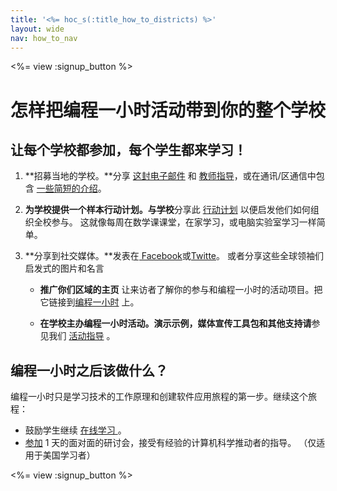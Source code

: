 ```yaml
---
title: '<%= hoc_s(:title_how_to_districts) %>'
layout: wide
nav: how_to_nav
---
```

<%= view :signup_button %>

# 怎样把编程一小时活动带到你的整个学校

## 让每个学校都参加，每个学生都来学习！

1. **招募当地的学校。**分享 [这封电子邮件](<%= resolve_url('/promote/resources#sample-emails') %>) 和 [教师指导](<%= resolve_url('/how-to') %>)，或在通讯/区通信中包含 [一些简短的介绍](<%= resolve_url('/promote/stats') %>)。

2. **为学校提供一个样本行动计划。与学校**分享此 [行动计划](<%= localized_file('/files/HOC_Logistics_plan.pdf') %>) 以便启发他们如何组织全校参与。 这就像每周在数学课课堂，在家学习，或电脑实验室学习一样简单。

3. **分享到社交媒体。**发表在[ Facebook](https://www.facebook.com/sharer/sharer.php?u=http%3A%2F%2Fhourofcode.com%2Fus)或[Twitte](https://twitter.com/intent/tweet?url=http%3A%2F%2Fhourofcode.com&text=I%27m%20participating%20in%20this%20year%27s%20%23HourOfCode%2C%20are%20you%3F%20%40codeorg&original_referer=https%3A%2F%2Fwww.google.com%2Furl%3Fq%3Dhttps%253A%252F%252Ftwitter.com%252Fshare%253Fhashtags%253D%2526amp%253Brelated%253Dcodeorg%2526amp%253Btext%253DI%252527m%252Bparticipating%252Bin%252Bthis%252Byear%252527s%252B%252523HourOfCode%25252C%252Bare%252Byou%25253F%252B%252540codeorg%2526amp%253Burl%253Dhttp%25253A%25252F%25252Fhourofcode.com%26sa%3DD%26sntz%3D1%26usg%3DAFQjCNE1GLTUbKZfMlEh9Aj5w0iswz6PYQ&related=codeorg&hashtags=)。 或者分享这些全球领袖们启发式的图片和名言[ ](<%= resolve_url('/promote/stats') %>)</p></li> 
    
    - **推广你们区域的主页** 让来访者了解你的参与和编程一小时的活动项目。把它链接到[编程一小时](<%= resolve_url('/') %>) 上。
    
    - **在学校主办编程一小时活动。演示示例，媒体宣传工具包和其他支持请**参见我们 [活动指导](<%= resolve_url('/how-to/events') %>) 。</ol> 
    
    ## 编程一小时之后该做什么？
    
    编程一小时只是学习技术的工作原理和创建软件应用旅程的第一步。继续这个旅程：
    
    - 鼓励学生继续 [ 在线学习 ](<%= resolve_url('https://code.org/learn/beyond') %>)。
    - [参加](<%= resolve_url('https://code.org/professional-development-workshops') %>) 1 天的面对面的研讨会，接受有经验的计算机科学推动者的指导。 （仅适用于美国学习者）
    
    <%= view :signup_button %>